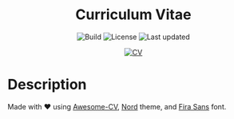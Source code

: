 <div align="center">

# **Curriculum Vitae**

![Build](https://img.shields.io/github/workflow/status/lento234/cv/Build?label=Links&style=flat-square&labelColor=000000)
![License](https://img.shields.io/github/license/lento234/cv?style=flat-square&color=blue&labelColor=000000)
![Last updated](https://img.shields.io/github/last-commit/lento234/cv?style=flat-square&labelColor=000000)

[![CV](https://img.shields.io/badge/-CV%20(PDF)-bf616a?style=for-the-badge)](cv.pdf)

</div>

# Description

Made with :heart: using [Awesome-CV](https://github.com/posquit0/Awesome-CV), [Nord](https://www.nordtheme.com/) theme, and [Fira Sans](https://fonts.google.com/specimen/Fira+Sans) font.

